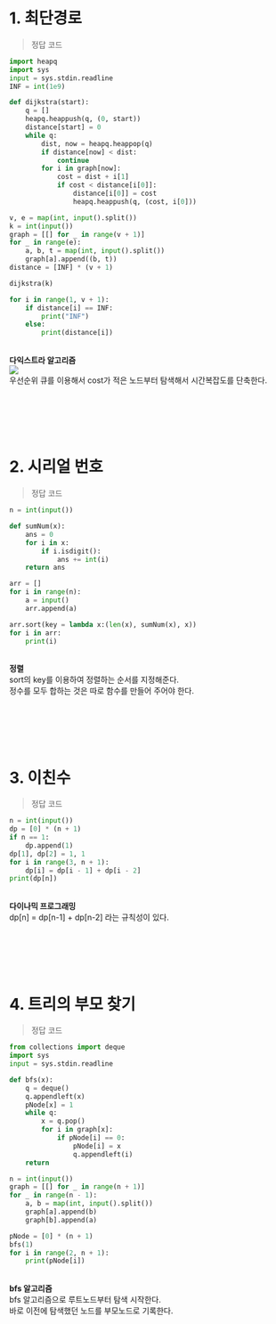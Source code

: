 # 1. 최단경로
> 정답 코드
```python
import heapq
import sys
input = sys.stdin.readline
INF = int(1e9)

def dijkstra(start):
    q = []
    heapq.heappush(q, (0, start))
    distance[start] = 0
    while q:
        dist, now = heapq.heappop(q)
        if distance[now] < dist:
            continue
        for i in graph[now]:
            cost = dist + i[1]
            if cost < distance[i[0]]:
                distance[i[0]] = cost
                heapq.heappush(q, (cost, i[0]))

v, e = map(int, input().split())
k = int(input())
graph = [[] for _ in range(v + 1)]
for _ in range(e):
    a, b, t = map(int, input().split())
    graph[a].append((b, t))
distance = [INF] * (v + 1)

dijkstra(k)

for i in range(1, v + 1):
    if distance[i] == INF:
        print("INF")
    else:
        print(distance[i])
```

<br>
<b>다익스트라 알고리즘</b>
<br>
<img src = "https://github.com/cute700/HNU_Algorithm_Study/blob/master/sungmin/6week/img/dijkstra.png?raw=true"><br>
우선순위 큐를 이용해서 cost가 적은 노드부터 탐색해서 시간복잡도를 단축한다.
<br><br><br><br><br><br>

# 2. 시리얼 번호
> 정답 코드
```python
n = int(input())

def sumNum(x):
    ans = 0
    for i in x:
        if i.isdigit():
            ans += int(i)
    return ans

arr = []
for i in range(n):
    a = input()
    arr.append(a)

arr.sort(key = lambda x:(len(x), sumNum(x), x))
for i in arr:
    print(i)
```

<br>
<b>정렬</b>
<br>
sort의 key를 이용하여 정렬하는 순서를 지정해준다.
<br>정수를 모두 합하는 것은 따로 함수를 만들어 주어야 한다.
<br><br><br><br><br><br>

# 3. 이친수
> 정답 코드
```python
n = int(input())
dp = [0] * (n + 1)
if n == 1:
    dp.append(1)
dp[1], dp[2] = 1, 1
for i in range(3, n + 1):
    dp[i] = dp[i - 1] + dp[i - 2]
print(dp[n])
```

<br>
<b>다이나믹 프로그래밍</b>
<br> dp[n] = dp[n-1] + dp[n-2] 라는 규칙성이 있다.
<br><br><br><br><br><br>

# 4. 트리의 부모 찾기
> 정답 코드
```python
from collections import deque
import sys
input = sys.stdin.readline

def bfs(x):
    q = deque()
    q.appendleft(x)
    pNode[x] = 1
    while q:
        x = q.pop()
        for i in graph[x]:
            if pNode[i] == 0:
                pNode[i] = x
                q.appendleft(i)
    return

n = int(input())
graph = [[] for _ in range(n + 1)]
for _ in range(n - 1):
    a, b = map(int, input().split())
    graph[a].append(b)
    graph[b].append(a)

pNode = [0] * (n + 1)
bfs(1)
for i in range(2, n + 1):
    print(pNode[i])
```

<br>
<b>bfs 알고리즘</b>
<br> bfs 알고리즘으로 루트노드부터 탐색 시작한다.
<br> 바로 이전에 탐색했던 노드를 부모노드로 기록한다.
<br><br><br><br><br><br>